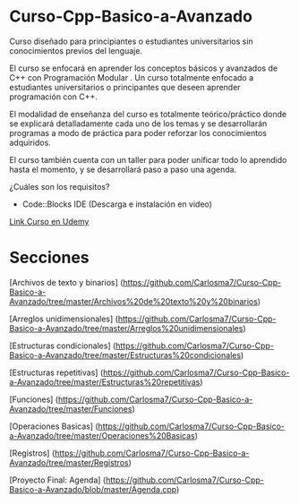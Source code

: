 # Curso-Cpp-Basico-a-Avanzado
Curso diseñado para principiantes o estudiantes universitarios sin conocimientos previos del lenguaje.

El curso se enfocará en aprender los conceptos básicos y avanzados de C++ con Programación Modular . Un curso totalmente enfocado a estudiantes universitarios o principantes que deseen aprender programación con C++.

El modalidad de enseñanza del curso es totalmente teórico/práctico donde se explicará detalladamente cada uno de los temas y se desarrollarán programas a modo de práctica para poder reforzar los conocimientos adquiridos.

El curso también cuenta con un taller para poder unificar todo lo aprendido hasta el momento, y se desarrollará paso a paso una agenda.

¿Cuáles son los requisitos?

* Code::Blocks IDE (Descarga e instalación en video)

[Link Curso en Udemy](https://www.udemy.com/curso-de-cpp-basico-a-avanzado)


# Secciones

[Archivos de texto y binarios] (https://github.com/Carlosma7/Curso-Cpp-Basico-a-Avanzado/tree/master/Archivos%20de%20texto%20y%20binarios)

[Arreglos unidimensionales] (https://github.com/Carlosma7/Curso-Cpp-Basico-a-Avanzado/tree/master/Arreglos%20unidimensionales)

[Estructuras condicionales] (https://github.com/Carlosma7/Curso-Cpp-Basico-a-Avanzado/tree/master/Estructuras%20condicionales)

[Estructuras repetitivas] (https://github.com/Carlosma7/Curso-Cpp-Basico-a-Avanzado/tree/master/Estructuras%20repetitivas)

[Funciones] (https://github.com/Carlosma7/Curso-Cpp-Basico-a-Avanzado/tree/master/Funciones)

[Operaciones Basicas] (https://github.com/Carlosma7/Curso-Cpp-Basico-a-Avanzado/tree/master/Operaciones%20Basicas)

[Registros] (https://github.com/Carlosma7/Curso-Cpp-Basico-a-Avanzado/tree/master/Registros)

[Proyecto Final: Agenda] (https://github.com/Carlosma7/Curso-Cpp-Basico-a-Avanzado/blob/master/Agenda.cpp)
